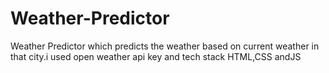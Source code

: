 # Weather-Predictor
Weather Predictor which predicts the weather based on current weather in that city.i used open weather api key and tech stack HTML,CSS andJS

